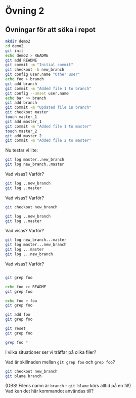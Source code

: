 # Övning 2
## Övningar för att söka i repot

```sh 
mkdir demo2
cd demo2
git init
echo demo2 > README
git add README
git commit -m "Initial commit"
git checkout -b new_branch
git config user.name "Other user"
echo foo > branch
git add branch
git commit -m "Added file 1 to branch"
git config --unset user.name
echo bar >> branch
git add branch
git commit -m "Updated file in branch"
git checkout master
touch master_1
git add master_1
git commit -m "Added file 1 to master"
touch master_2
git add master_2
git commit -m "Added file 2 to master"
```
Nu testar vi lite:
```sh
git log master..new_branch
git log new_branch..master
```
Vad visas? Varför?
```sh
git log ..new_branch
git log ..master
```
Vad visas? Varför?
```sh
git checkout new_branch

git log ..new_branch
git log ..master
```
Vad visas? Varför?
```sh
git log new_branch...master
git log master...new_branch
git log ...master
git log ...new_branch
```
Vad visas? Varför?
```sh

git grep foo

echo foo >> README
git grep foo

echo foo > foo
git grep foo

git add foo
git grep foo

git reset
git grep foo

grep foo *
```

I vilka situationer ser vi träffar på olika filer?

Vad är skillnaden mellan `git grep foo` och `grep foo`?


```sh
git checkout new_branch
git blame branch
```

(OBS! Filens namn är `branch` - `git blame` körs alltid
 på en fil!)  
Vad kan det här kommandot användas till?
